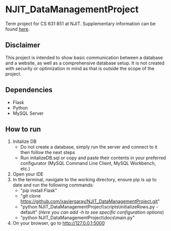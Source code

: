 # NJIT_DataManagementProject
Term project for CS 631 851 at NJIT. Supplementary information can be found [here](https://docs.google.com/document/d/1sM_TkhyeoWbIAFcrFBpwjBQ53cSiwFLRUVbyaL_cA-M/edit?usp=sharing).

## Disclaimer
This project is intended to show basic communication between a database and a website, as well as a comprehensive database setup. It is not created with security or optimization in mind as that is outside the scope of the project.

## Dependencies
* Flask
* Python
* MySQL Server

## How to run
1. Initalize DB
   * Do not create a database, simply run the server and connect to it then follow the next steps
   * Run initalizeDB.sql or copy and paste their contents in your preferred configurator (MySQL Command Line Client, MySQL Workbench, etc.)
3. Open your IDE
4. In the terminal, navigate to the working directory, ensure pip is up to date and run the following commands:
   * "pip install Flask"
   * "git clone https://github.com/xaviergaray/NJIT_DataManagementProject.git"
   * "python NJIT_DataManagementProject\scripts\initializeRows.py -default" (*Here you can add -h to see specific configuration options*)
   * "python NJIT_DataManagementProject\docs\main.py"
5. On your browser, go to http://127.0.0.1:5000
